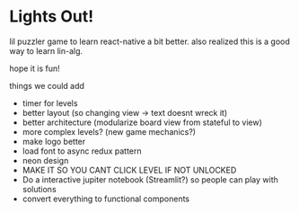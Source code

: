 # Lights Out!

lil puzzler game to learn react-native a bit better. also realized this is a good way to learn lin-alg.

hope it is fun!

things we could add
- timer for levels
- better layout (so changing view -> text doesnt wreck it)
- better architecture (modularize board view from stateful to view)
- more complex levels? (new game mechanics?)
- make logo better
- load font to async redux pattern
- neon design
- MAKE IT SO YOU CANT CLICK LEVEL IF NOT UNLOCKED
- Do a interactive jupiter notebook (Streamlit?) so people can play with solutions
- convert everything to functional components